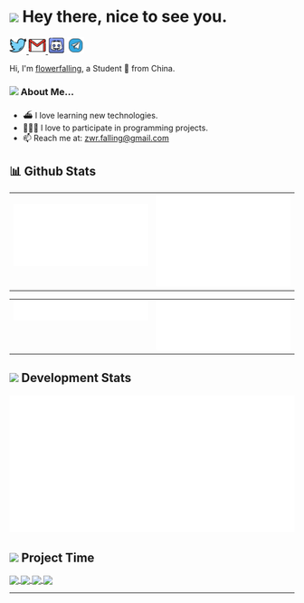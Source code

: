 <h1>
	<img
		src="https://emojis.slackmojis.com/emojis/images/1531849430/4246/blob-sunglasses.gif" width="30" />
	Hey there, nice to see you.
</h1>

<p align="left">
    <a href="https://x.com/paper_sus" target="_blank"><img height="30" src="./icons/png/twitter.png"/>
    <a href="mailto:zwr.falling@gmail.com" target="_blank"><img height="30" src="./icons/png/gmail.png"/>
    <a href="https://discord.com/channels/993206772175208458/993206772175208460"><img height="30" src="./icons/png/discord.png" alt="papersus" ></a>
    <a href="https://t.me/flaling_flowers"><img height="30" src="./icons/png/telegram.png" alt="@falling_flowers" ></a>
<br>

Hi, I'm [flowerfalling](https://github.com/flowerfalling/flowerfalling), a Student 🚀 from China.

<h3>
	<img
		src="https://emojis.slackmojis.com/emojis/images/1680554188/65018/cat-roomba-exceptionally-fast.gif"
		width="20" />
	About Me...
</h2>

- ⛴️ I love  learning new technologies.
- 👨🏻‍💻 I love to participate in programming projects.
- 📫 Reach me at: [zwr.falling@gmail.com](mailto:zwr.falling@gmail.com)

## 📊 Github Stats

<table><tr><td valign="top" width="50%">

<br>

<img src="./assets/metrics.plugin.overview.svg">

</td><td valign="top" width="50%">

<img src="./assets/metrics.plugin.isocalendar.fullyear.svg" >

</td></tr></table>

<table><tr><td valign="top" width="50%">

<img src="./assets/metrics.plugin.activity.svg">

</td><td valign="top" width="50%">

<img src="./assets/metrics.plugin.stargazers.svg" >

</td></tr></table>

<h2>
	<img src="https://emojis.slackmojis.com/emojis/images/1643514738/7421/typingcat.gif?1643514738" width="20" />
	Development Stats
</h2>

<img src="./assets/metrics.plugin.wakatime.svg">

<h2>
	<img src="https://emojis.slackmojis.com/emojis/images/1704759014/85857/redbull.gif" width="20" />
	Project Time
</h2>

<a href="https://github.com/flowerfalling/Deep-learning" target="_blank">
 <img align="center" src="https://github-readme-stats.vercel.app/api/pin/?username=flowerfalling&repo=Deep-learning&theme=dark"/>
</a>
<a href="https://github.com/flowerfalling/wxbot" target="_blank">
 <img align="center" src="https://github-readme-stats.vercel.app/api/pin/?username=flowerfalling&repo=wxbot&theme=dark" align="center" />
</a>

<a href="https://github.com/flowerfalling/mySpider" target="_blank">
 <img align="center" src="https://github-readme-stats.vercel.app/api/pin/?username=flowerfalling&repo=mySpider&theme=dark" />
</a>
<a href="https://github.com/flowerfalling/study-notes" target="_blank">
 <img align="center" src="https://github-readme-stats.vercel.app/api/pin/?username=flowerfalling&repo=study-notes&theme=dark" />
</a>

---
